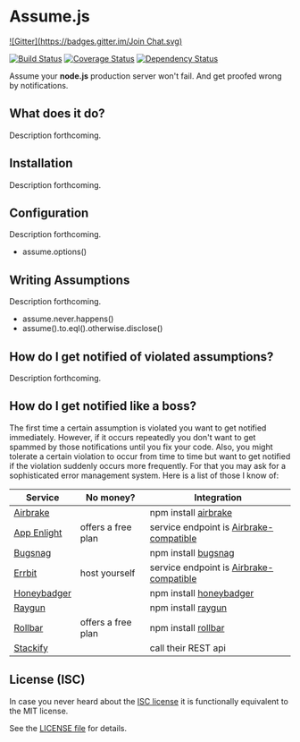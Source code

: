 # Assume.js

[![Gitter](https://badges.gitter.im/Join Chat.svg)](https://gitter.im/analog-nico/assumejs?utm_source=badge&utm_medium=badge&utm_campaign=pr-badge&utm_content=badge)

[![Build Status](https://travis-ci.org/analog-nico/assumejs.svg?branch=master)](https://travis-ci.org/analog-nico/assumejs) [![Coverage Status](https://coveralls.io/repos/analog-nico/assumejs/badge.png)](https://coveralls.io/r/analog-nico/assumejs?branch=master) [![Dependency Status](https://david-dm.org/analog-nico/assumejs.svg)](https://david-dm.org/analog-nico/assumejs)

Assume your **node.js** production server won't fail. And get proofed wrong by notifications.

## What does it do?

Description forthcoming.

## Installation

Description forthcoming.

## Configuration

Description forthcoming.

- assume.options()

## Writing Assumptions

Description forthcoming.

- assume.never.happens()
- assume().to.eql().otherwise.disclose()

## How do I get notified of violated assumptions?

Description forthcoming.

## How do I get notified like a boss?

The first time a certain assumption is violated you want to get notified immediately. However, if it occurs repeatedly you don't want to get spammed by those notifications until you fix your code. Also, you might tolerate a certain violation to occur from time to time but want to get notified if the violation suddenly occurs more frequently. For that you may ask for a sophisticated error management system. Here is a list of those I know of:

| Service                                   | No money?          | Integration                                                                |
|-------------------------------------------|--------------------|----------------------------------------------------------------------------|
| [Airbrake](https://airbrake.io)           |                    | npm install [airbrake](https://www.npmjs.org/package/airbrake)             |
| [App Enlight](https://appenlight.com)     | offers a free plan | service endpoint is [Airbrake-compatible](https://appenlight.com/page/airbrake/compatible-exception-logging) |
| [Bugsnag](https://bugsnag.com)            |                    | npm install [bugsnag](https://www.npmjs.org/package/bugsnag)               |
| [Errbit](http://errbit.github.io/errbit/) | host yourself      | service endpoint is [Airbrake-compatible](http://errbit.github.io/errbit/) |
| [Honeybadger](https://www.honeybadger.io) |                    | npm install [honeybadger](https://www.npmjs.org/package/honeybadger)       |
| [Raygun](https://raygun.io)               |                    | npm install [raygun](https://www.npmjs.org/package/raygun)                 |
| [Rollbar](https://rollbar.com)            | offers a free plan | npm install [rollbar](https://www.npmjs.org/package/rollbar)               |
| [Stackify](http://www.stackify.com)       |                    | call their REST api                                                        |

## License (ISC)

In case you never heard about the [ISC license](http://en.wikipedia.org/wiki/ISC_license) it is functionally equivalent to the MIT license.

See the [LICENSE file](LICENSE) for details.